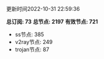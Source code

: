 更新时间2022-10-31 22:59:36

**总订阅: 73**
**总节点: 2197**
**有效节点: 721**
- ss节点: 385
- v2ray节点: 249
- trojan节点: 87
